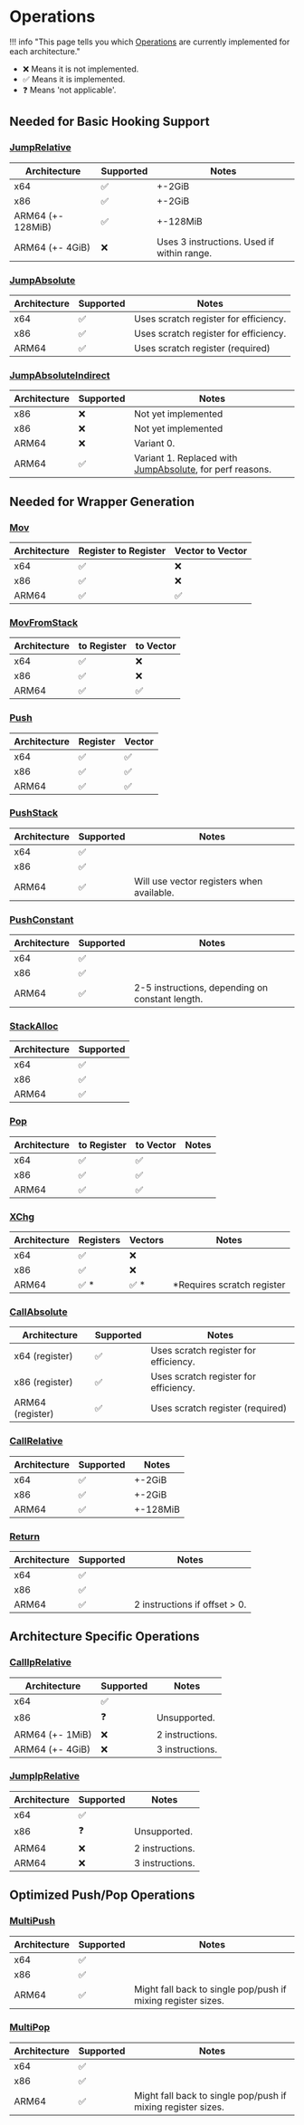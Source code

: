 # Operations

!!! info "This page tells you which [Operations](./operations.md) are currently implemented for each architecture."

- ❌ Means it is not implemented.
- ✅ Means it is implemented.
- ❓ Means 'not applicable'.

## Needed for Basic Hooking Support

### [JumpRelative](./operations.md#jumprelative)

| Architecture      | Supported | Notes                                      |
| ----------------- | --------- | ------------------------------------------ |
| x64               | ✅         | +-2GiB                                     |
| x86               | ✅         | +-2GiB                                     |
| ARM64 (+- 128MiB) | ✅         | +-128MiB                                   |
| ARM64 (+- 4GiB)   | ❌         | Uses 3 instructions. Used if within range. |

### [JumpAbsolute](./operations.md#jumpabsolute)

| Architecture | Supported | Notes                                 |
| ------------ | --------- | ------------------------------------- |
| x64          | ✅         | Uses scratch register for efficiency. |
| x86          | ✅         | Uses scratch register for efficiency. |
| ARM64        | ✅         | Uses scratch register (required)      |

### [JumpAbsoluteIndirect](./operations.md#jumpabsoluteindirect)

| Architecture | Supported | Notes                                                                     |
| ------------ | --------- | ------------------------------------------------------------------------- |
| x86          | ❌         | Not yet implemented                                                       |
| x86          | ❌         | Not yet implemented                                                       |
| ARM64        | ❌         | Variant 0.                                                                |
| ARM64        | ✅         | Variant 1. Replaced with [JumpAbsolute](#jumpabsolute), for perf reasons. |

## Needed for Wrapper Generation

### [Mov](./operations.md#mov)  

| Architecture | Register to Register | Vector to Vector |
| ------------ | -------------------- | ---------------- |
| x64          | ✅                    | ❌                |
| x86          | ✅                    | ❌                |
| ARM64        | ✅                    | ✅                |

### [MovFromStack](./operations.md#movfromstack)

| Architecture | to Register | to Vector |
| ------------ | ----------- | --------- |
| x64          | ✅           | ❌         |
| x86          | ✅           | ❌         |
| ARM64        | ✅           | ✅         |

### [Push](./operations.md#push)

| Architecture | Register | Vector |
| ------------ | -------- | ------ |
| x64          | ✅        | ✅      |
| x86          | ✅        | ✅      |
| ARM64        | ✅        | ✅      |

### [PushStack](./operations.md#pushstack)

| Architecture | Supported | Notes                                     |
| ------------ | --------- | ----------------------------------------- |
| x64          | ✅         |                                           |
| x86          | ✅         |                                           |
| ARM64        | ✅         | Will use vector registers when available. |

### [PushConstant](./operations.md#pushconstant)

| Architecture | Supported | Notes                                           |
| ------------ | --------- | ----------------------------------------------- |
| x64          | ✅         |                                                 |
| x86          | ✅         |                                                 |
| ARM64        | ✅         | 2-5 instructions, depending on constant length. |

### [StackAlloc](./operations.md#stackalloc)

| Architecture | Supported |
| ------------ | --------- |
| x64          | ✅         |
| x86          | ✅         |
| ARM64        | ✅         |

### [Pop](./operations.md#pop)

| Architecture | to Register | to Vector | Notes |
| ------------ | ----------- | --------- | ----- |
| x64          | ✅           | ✅         |       |
| x86          | ✅           | ✅         |       |
| ARM64        | ✅           | ✅         |       |

### [XChg](./operations.md#xchg)

| Architecture | Registers | Vectors | Notes                      |
| ------------ | --------- | ------- | -------------------------- |
| x64          | ✅         | ❌       |                            |
| x86          | ✅         | ❌       |                            |
| ARM64        | ✅ *       | ✅ *     | *Requires scratch register |

### [CallAbsolute](./operations.md#callabsolute)

| Architecture     | Supported | Notes                                 |
| ---------------- | --------- | ------------------------------------- |
| x64 (register)   | ✅         | Uses scratch register for efficiency. |
| x86 (register)   | ✅         | Uses scratch register for efficiency. |
| ARM64 (register) | ✅         | Uses scratch register (required)      |

### [CallRelative](./operations.md#callrelative)

| Architecture | Supported | Notes    |
| ------------ | --------- | -------- |
| x64          | ✅         | +-2GiB   |
| x86          | ✅         | +-2GiB   |
| ARM64        | ✅         | +-128MiB |

### [Return](./operations.md#return)

| Architecture | Supported | Notes                         |
| ------------ | --------- | ----------------------------- |
| x64          | ✅         |                               |
| x86          | ✅         |                               |
| ARM64        | ✅         | 2 instructions if offset > 0. |

## Architecture Specific Operations

### [CallIpRelative](./operations.md#calliprelative)

| Architecture    | Supported | Notes           |
| --------------- | --------- | --------------- |
| x64             | ✅         |                 |
| x86             | ❓         | Unsupported.    |
| ARM64 (+- 1MiB) | ❌         | 2 instructions. |
| ARM64 (+- 4GiB) | ❌         | 3 instructions. |

### [JumpIpRelative](./operations.md#jumpiprelative)

| Architecture | Supported | Notes           |
| ------------ | --------- | --------------- |
| x64          | ✅         |                 |
| x86          | ❓         | Unsupported.    |
| ARM64        | ❌         | 2 instructions. |
| ARM64        | ❌         | 3 instructions. |

## Optimized Push/Pop Operations

### [MultiPush](./operations.md#multipush)

| Architecture | Supported | Notes                                                        |
| ------------ | --------- | ------------------------------------------------------------ |
| x64          | ✅         |                                                              |
| x86          | ✅         |                                                              |
| ARM64        | ✅         | Might fall back to single pop/push if mixing register sizes. |

### [MultiPop](./operations.md#multipop)

| Architecture | Supported | Notes                                                        |
| ------------ | --------- | ------------------------------------------------------------ |
| x64          | ✅         |                                                              |
| x86          | ✅         |                                                              |
| ARM64        | ✅         | Might fall back to single pop/push if mixing register sizes. |